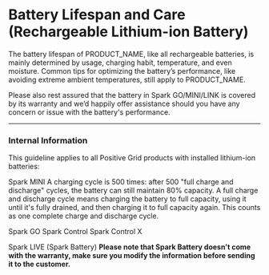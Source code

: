 # Battery Lifespan and Care (Rechargeable Lithium-ion Battery)

The battery lifespan of PRODUCT_NAME, like all rechargeable batteries, is mainly determined by usage, charging habit, temperature, and even moisture. Common tips for optimizing the battery’s performance, like avoiding extreme ambient temperatures, still apply to PRODUCT_NAME. 


Please also rest assured that the battery in Spark GO/MINI/LINK is covered by its warranty and we’d happily offer assistance should you have any concern or issue with the battery's performance.




---
### Internal Information
This guideline applies to all Positive Grid products with installed lithium-ion batteries:

Spark MINI
A charging cycle is 500 times: after 500 "full charge and discharge" cycles, the battery can still maintain 80% capacity. A full charge and discharge cycle means charging the battery to full capacity, using it until it's fully drained, and then charging it to full capacity again. This counts as one complete charge and discharge cycle.

Spark GO
Spark Control
Spark Control X

Spark LIVE (Spark Battery)
**Please note that Spark Battery doesn't come with the warranty, make sure you modify the information before sending it to the customer.**


